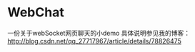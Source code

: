# WebChat
一份关于webSocket网页聊天的小demo
具体说明参见我的博客：http://blog.csdn.net/qq_27717967/article/details/78826475
